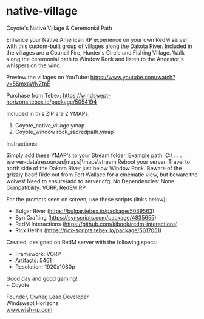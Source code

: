 # native-village

Coyote's Native Village & Ceremonial Path

Enhance your Native American RP experience on your own RedM server with this custom-built group of villages along the Dakota River. Included in the villages are a Council Fire, Hunter's Circle and Fishing Village. Walk along the ceremonial path to Window Rock and listen to the Ancestor's whispers on the wind.

Preview the villages on YouTube: https://www.youtube.com/watch?v=5SmxaWNZtpE

Purchase from Tebex: https://windswept-horizons.tebex.io/package/5054194


Included in this ZIP are 2 YMAPs:
1) Coyote_native_village.ymap
2) Coyote_window rock_sacredpath.ymap
 

Instructions: 

Simply add these YMAP's to your Stream folder.
Example path: C:\ . . . \server-data\resources\[maps]\maps\stream
Reboot your server.
Travel to north side of the Dakota River just below Window Rock. Beware of the grizzly bear! Ride out from Fort Wallace for a cinematic view, but beware the wolves!
Need to ensure/add to server.cfg: No
Dependencies: None
Compatibility: VORP, RedEM:RP

For the prompts seen on screen, use these scripts (links below):
- Bulgar River (https://bulgar.tebex.io/package/5039563)
- Syn Crafting (https://synscripts.com/package/4835655)
- RedM Interactions (https://github.com/kibook/redm-interactions)
- Ricx Herbs (https://ricx-scripts.tebex.io/package/5017051)


Created, designed on RedM server with the following specs:
- Framework: VORP
- Artifacts: 5461
- Resolution: 1920x1080p


Good day and good gaming!<br>
~ Coyote
 

Founder, Owner, Lead Developer<br>
Windswept Horizons<br>
www.wish-rp.com

